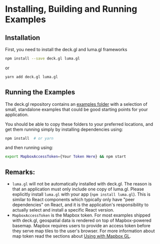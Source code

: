 # Installing, Building and Running Examples

## Installation

First, you need to install the deck.gl and luma.gl frameworks
```bash
npm install --save deck.gl luma.gl
```
or
```bash
yarn add deck.gl luma.gl
```

## Running the Examples

The deck.gl repository contains an [examples folder](https://github.com/uber/deck.gl/tree/4.1-release/examples) with a selection of small, standalone examples that could be good starting points for your application.

You should be able to copy these folders to your preferred locations, and get them running simply by installing dependencies using:

```bash
npm install  # or yarn
```

and then running using:

```bash
export MapboxAccessToken={Your Token Here} && npm start
```

## Remarks:

* `luma.gl` will not be automatically installed with deck.gl. The reason is that an application must only include one copy of luma.gl. Please explicitly install `luma.gl` with your app (`npm install luma.gl`). This is similar to React components which typically only have "peer dependencies" on React, and it is the application's responsibility to actually select and install a specific React version.
* `MapboxAccessToken` is the Mapbox token. For most examples shipped with deck.gl, geospatial data is rendered on top of Mapbox-powered basemap. Mapbox requires users to provide an access token before they serve map tiles to the user's browser. For more information about map token read the sections about [Using with Mapbox GL](/docs/get-started/using-with-mapbox-gl.md).
